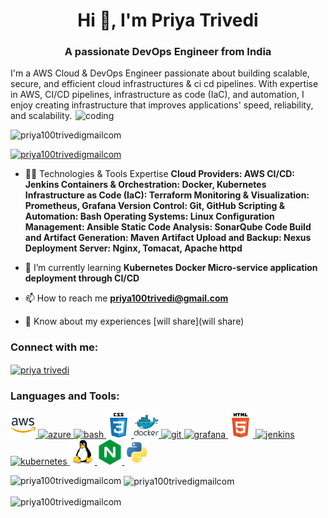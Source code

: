 <h1 align="center">Hi 👋, I'm Priya Trivedi</h1>
<h3 align="center">A passionate DevOps Engineer from India</h3>
<p1 align="right"> I'm a AWS Cloud & DevOps Engineer passionate about building scalable, secure, and efficient cloud infrastructures & ci cd pipelines. With expertise in AWS, CI/CD pipelines, infrastructure as code (IaC), and automation, I enjoy creating infrastructure that improves applications' speed, reliability, and scalability.</p1>
<img align="right" alt="coding" width="400" src="https://user-images.githubusercontent.com/74038190/213910842-5a320d6b-e48f-4d41-a901-0e6a357e8dae.gif">

<p align="left"> <img src="https://komarev.com/ghpvc/?username=priya100trivedigmailcom&label=Profile%20views&color=0e75b6&style=flat" alt="priya100trivedigmailcom" /> </p>

<p align="left"> <a href="https://github.com/ryo-ma/github-profile-trophy"><img src="https://github-profile-trophy.vercel.app/?username=priya100trivedigmailcom" alt="priya100trivedigmailcom" /></a> </p>

- 👩‍💻 Technologies & Tools Expertise **Cloud Providers: AWS CI/CD: Jenkins Containers & Orchestration: Docker, Kubernetes Infrastructure as Code (IaC): Terraform Monitoring & Visualization: Prometheus, Grafana Version Control: Git, GitHub Scripting & Automation: Bash Operating Systems: Linux Configuration Management: Ansible Static Code Analysis: SonarQube Code Build and Artifact Generation: Maven Artifact Upload and Backup: Nexus Deployment Server: Nginx, Tomacat, Apache httpd**

- 🌱 I’m currently learning **Kubernetes Docker Micro-service application deployment through CI/CD**
- 📫 How to reach me **priya100trivedi@gmail.com**

- 📄 Know about my experiences [will share](will share)

<h3 align="left">Connect with me:</h3>
<p align="left">
<a href="https://linkedin.com/in/priya trivedi" target="blank"><img align="center" src="https://raw.githubusercontent.com/rahuldkjain/github-profile-readme-generator/master/src/images/icons/Social/linked-in-alt.svg" alt="priya trivedi" height="30" width="40" /></a>
</p>

<h3 align="left">Languages and Tools:</h3>
<p align="left"> <a href="https://aws.amazon.com" target="_blank" rel="noreferrer"> <img src="https://raw.githubusercontent.com/devicons/devicon/master/icons/amazonwebservices/amazonwebservices-original-wordmark.svg" alt="aws" width="40" height="40"/> </a> <a href="https://azure.microsoft.com/en-in/" target="_blank" rel="noreferrer"> <img src="https://www.vectorlogo.zone/logos/microsoft_azure/microsoft_azure-icon.svg" alt="azure" width="40" height="40"/> </a> <a href="https://www.gnu.org/software/bash/" target="_blank" rel="noreferrer"> <img src="https://www.vectorlogo.zone/logos/gnu_bash/gnu_bash-icon.svg" alt="bash" width="40" height="40"/> </a> <a href="https://www.w3schools.com/css/" target="_blank" rel="noreferrer"> <img src="https://raw.githubusercontent.com/devicons/devicon/master/icons/css3/css3-original-wordmark.svg" alt="css3" width="40" height="40"/> </a> <a href="https://www.docker.com/" target="_blank" rel="noreferrer"> <img src="https://raw.githubusercontent.com/devicons/devicon/master/icons/docker/docker-original-wordmark.svg" alt="docker" width="40" height="40"/> </a> <a href="https://git-scm.com/" target="_blank" rel="noreferrer"> <img src="https://www.vectorlogo.zone/logos/git-scm/git-scm-icon.svg" alt="git" width="40" height="40"/> </a> <a href="https://grafana.com" target="_blank" rel="noreferrer"> <img src="https://www.vectorlogo.zone/logos/grafana/grafana-icon.svg" alt="grafana" width="40" height="40"/> </a> <a href="https://www.w3.org/html/" target="_blank" rel="noreferrer"> <img src="https://raw.githubusercontent.com/devicons/devicon/master/icons/html5/html5-original-wordmark.svg" alt="html5" width="40" height="40"/> </a> <a href="https://www.jenkins.io" target="_blank" rel="noreferrer"> <img src="https://www.vectorlogo.zone/logos/jenkins/jenkins-icon.svg" alt="jenkins" width="40" height="40"/> </a> <a href="https://kubernetes.io" target="_blank" rel="noreferrer"> <img src="https://www.vectorlogo.zone/logos/kubernetes/kubernetes-icon.svg" alt="kubernetes" width="40" height="40"/> </a> <a href="https://www.linux.org/" target="_blank" rel="noreferrer"> <img src="https://raw.githubusercontent.com/devicons/devicon/master/icons/linux/linux-original.svg" alt="linux" width="40" height="40"/> </a> <a href="https://www.nginx.com" target="_blank" rel="noreferrer"> <img src="https://raw.githubusercontent.com/devicons/devicon/master/icons/nginx/nginx-original.svg" alt="nginx" width="40" height="40"/> </a> <a href="https://www.python.org" target="_blank" rel="noreferrer"> <img src="https://raw.githubusercontent.com/devicons/devicon/master/icons/python/python-original.svg" alt="python" width="40" height="40"/> </a> </p>

<p><img align="left" src="https://github-readme-stats.vercel.app/api/top-langs?username=priya100trivedigmailcom&show_icons=true&locale=en&layout=compact" alt="priya100trivedigmailcom" /></p>

<p>&nbsp;<img align="center" src="https://github-readme-stats.vercel.app/api?username=priya100trivedigmailcom&show_icons=true&locale=en" alt="priya100trivedigmailcom" /></p>

<p><img align="center" src="https://github-readme-streak-stats.herokuapp.com/?user=priya100trivedigmailcom&" alt="priya100trivedigmailcom" /></p>
